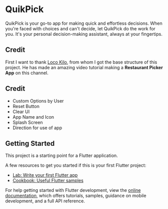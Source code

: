 # QuikPick

QuikPick is your go-to app for making quick and effortless decisions. When you're faced with choices and can't decide, let QuikPick do the work for you. It's your personal decision-making assistant, always at your fingertips.

## Credit
First I want to thank [Loco Kilo](https://youtu.be/rR3mxe6qcmw?si=OLsjTKqn93q8ifkv), from whom I got the base structure of this project. He has made an amazing video tutorial making a **Restaurant Picker App** on this channel.

## Credit
- Custom Options by User
- Reset Button
- Clear UI
- App Name and Icon
- Splash Screen
- Direction for use of app

## Getting Started

This project is a starting point for a Flutter application.

A few resources to get you started if this is your first Flutter project:

- [Lab: Write your first Flutter app](https://docs.flutter.dev/get-started/codelab)
- [Cookbook: Useful Flutter samples](https://docs.flutter.dev/cookbook)

For help getting started with Flutter development, view the
[online documentation](https://docs.flutter.dev/), which offers tutorials,
samples, guidance on mobile development, and a full API reference.
